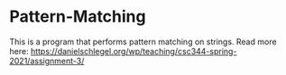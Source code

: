 # Pattern-Matching
This is a program that performs pattern matching on strings. Read more here: https://danielschlegel.org/wp/teaching/csc344-spring-2021/assignment-3/
